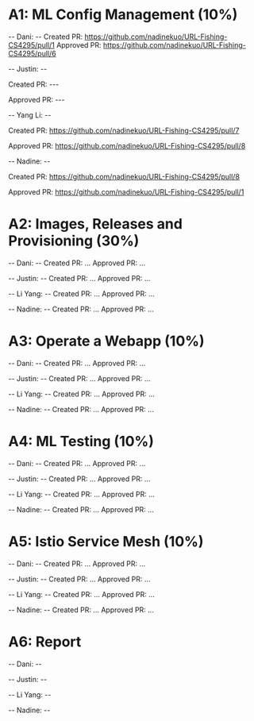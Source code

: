 # A1: ML Config Management (10%)

-- Dani: --
Created PR: https://github.com/nadinekuo/URL-Fishing-CS4295/pull/1
Approved PR: https://github.com/nadinekuo/URL-Fishing-CS4295/pull/6

-- Justin: --

Created PR: ---

Approved PR: ---

-- Yang Li: --

Created PR: https://github.com/nadinekuo/URL-Fishing-CS4295/pull/7

Approved PR: https://github.com/nadinekuo/URL-Fishing-CS4295/pull/8

-- Nadine: --

Created PR: https://github.com/nadinekuo/URL-Fishing-CS4295/pull/8

Approved PR: https://github.com/nadinekuo/URL-Fishing-CS4295/pull/1


# A2: Images, Releases and Provisioning (30%)

-- Dani: --
Created PR: ...
Approved PR: ...

-- Justin: --
Created PR: ...
Approved PR: ...

-- Li Yang: --
Created PR: ...
Approved PR: ...

-- Nadine: --
Created PR: ...
Approved PR: ...


# A3: Operate a Webapp (10%)

-- Dani: --
Created PR: ...
Approved PR: ...

-- Justin: --
Created PR: ...
Approved PR: ...

-- Li Yang: --
Created PR: ...
Approved PR: ...

-- Nadine: --
Created PR: ...
Approved PR: ...


# A4: ML Testing (10%)

-- Dani: --
Created PR: ...
Approved PR: ...

-- Justin: --
Created PR: ...
Approved PR: ...

-- Li Yang: --
Created PR: ...
Approved PR: ...

-- Nadine: --
Created PR: ...
Approved PR: ...


# A5: Istio Service Mesh (10%)

-- Dani: --
Created PR: ...
Approved PR: ...

-- Justin: --
Created PR: ...
Approved PR: ...

-- Li Yang: --
Created PR: ...
Approved PR: ...

-- Nadine: --
Created PR: ...
Approved PR: ...


# A6: Report

-- Dani: --


-- Justin: --


-- Li Yang: --


-- Nadine: --
